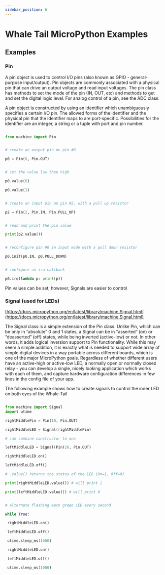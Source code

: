 ```yaml
---
sidebar_position: 6
---
```


# Whale Tail MicroPython Examples

## Examples

### Pin

A pin object is used to control I/O pins (also known as GPIO - general-purpose input/output). Pin objects are commonly associated with a physical pin that can drive an output voltage and read input voltages. The pin class has methods to set the mode of the pin (IN, OUT, etc) and methods to get and set the digital logic level. For analog control of a pin, see the ADC class.

A pin object is constructed by using an identifier which unambiguously specifies a certain I/O pin. The allowed forms of the identifier and the physical pin that the identifier maps to are port-specific. Possibilities for the identifier are an integer, a string or a tuple with port and pin number.

```python

from machine import Pin


# create an output pin on pin #0

p0 = Pin(0, Pin.OUT)


# set the value low then high

p0.value(0)

p0.value(1)


# create an input pin on pin #2, with a pull up resistor

p2 = Pin(2, Pin.IN, Pin.PULL_UP)


# read and print the pin value

print(p2.value())


# reconfigure pin #0 in input mode with a pull down resistor

p0.init(p0.IN, p0.PULL_DOWN)


# configure an irq callback

p0.irq(lambda p: print(p))


```

Pin values can be set; however, Signals are easier to control

### Signal (used for LEDs)

[https://docs.micropython.org/en/latest/library/machine.Signal.html](https://docs.micropython.org/en/latest/library/machine.Signal.html)

The Signal class is a simple extension of the Pin class. Unlike Pin, which can be only in “absolute” 0 and 1 states, a Signal can be in “asserted” (on) or “deasserted” (off) states, while being inverted (active-low) or not. In other words, it adds logical inversion support to Pin functionality. While this may seem a simple addition, it is exactly what is needed to support wide array of simple digital devices in a way portable across different boards, which is one of the major MicroPython goals. Regardless of whether different users have an active-high or active-low LED, a normally open or normally closed relay - you can develop a single, nicely looking application which works with each of them, and capture hardware configuration differences in few lines in the config file of your app.

The following example shows how to create signals to control the inner LED on both eyes of the Whale-Tail

```py

from machine import Signal
import utime

rightMiddlePin = Pin(10, Pin.OUT)

rightMiddleLED = Signal(rightMiddlePin)

# can combine constructor to one 

leftMiddleLED = Signal(Pin(26, Pin.OUT)

rightMiddleLED.on()

leftMiddleLED.off()

# .value() returns the status of the LED (On=1, Off=0)

print(rightMiddleLED.value()) # will print 1

print(leftMiddleLED.value()) # will print 0


# alternate flashing each green LED every second

while True:

 rightMiddleLED.on()

 leftMiddleLED.off()

 utime.sleep_ms(1000)

 rightMiddleLED.on()

 leftMiddleLED.off()

 utime.sleep_ms(1000)
 
```